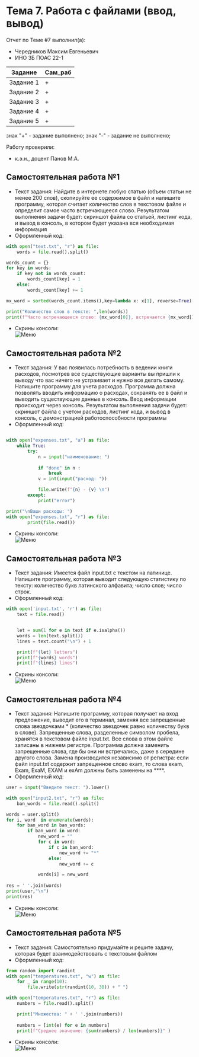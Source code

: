 # Тема 7. Работа с файлами (ввод, вывод)
Отчет по Теме #7 выполнил(а):
- Чередников Максим Евгеньевич
- ИНО ЗБ ПОАС 22-1

| Задание | Сам_раб |
| ------ | ------ | 
| Задание 1 | + |
| Задание 2 | + |
| Задание 3 | + |
| Задание 4 | + |
| Задание 5 | + |


знак "+" - задание выполнено; знак "-" - задание не выполнено;

Работу проверили:
- к.э.н., доцент Панов М.А.

## Самостоятельная работа №1
- Текст задания: Найдите в интернете любую статью (объем статьи не менее 200 слов), скопируйте ее содержимое в файл и напишите программу, которая считает количество слов в текстовом файле и определит самое часто встречающееся слово. Результатом выполнения задачи будет: скриншот файла со статьей, листинг кода, и вывод в консоль, в котором будет указана вся необходимая информация
- Оформленный код: 
```python
with open("text.txt", "r") as file:
    words = file.read().split()

words_count = {}
for key in words:
    if key not in words_count:
        words_count[key] = 1
    else:
        words_count[key] += 1

mx_word = sorted(words_count.items(),key=lambda x: x[1], reverse=True)[0]

print("Количество слов в тексте: ",len(words))
print(f"Часто встречающееся слово: {mx_word[0]}, встречается {mx_word[1]} раз")
```
- Скрины консоли:<br> ![Меню](https://github.com/koiiok97/pi2024/blob/Tema_7/t6/1.png)


## Самостоятельная работа №2
- Текст задания: У вас появилась потребность в ведении книги расходов, посмотрев все существующие варианты вы пришли к выводу что вас ничего не устраивает и нужно все делать самому. Напишите программу для учета расходов. Программа должна позволять вводить информацию о расходах, сохранять ее в файл и выводить существующие данные в консоль. Ввод информации происходит через консоль. Результатом выполнения задачи будет: скриншот файла с учетом расходов, листинг кода, и вывод в консоль, с демонстрацией работоспособности программы
- Оформленный код: 
```python

with open("expenses.txt", "a") as file:
    while True:
        try:
            n = input("наименование: ")
            
            if "done" in n :
                break
            v = int(input("расход: "))

            file.write(f"{n} - {v} \n")
        except:
            print("error")

print("\nВаши расходы: ")
with open("expenses.txt", "r") as file:
        print(file.read())
```
- Скрины консоли:<br> ![Меню](https://github.com/koiiok97/pi2024/blob/Tema_7/t6/2.png)

  
## Самостоятельная работа №3
- Текст задания: Имеется файл input.txt с текстом на латинице. Напишите программу, которая выводит следующую статистику по тексту: количество букв латинского алфавита; число слов; число строк. 
- Оформленный код: 
```python
with open('input.txt', 'r') as file:
    text = file.read()


    let = sum(1 for e in text if e.isalpha())
    words = len(text.split())
    lines = text.count("\n") + 1

    print(f"{let} letters")
    print(f"{words} words")
    print(f"{lines} lines")

```
- Скрины консоли:<br> ![Меню](https://github.com/koiiok97/pi2024/blob/Tema_7/t6/3.png)


## Самостоятельная работа №4
- Текст задания: Напишите программу, которая получает на вход предложение, выводит его в терминал, заменяя все запрещенные слова звездочками * (количество звездочек равно количеству букв в слове). Запрещенные слова, разделенные символом пробела, хранятся в текстовом файле input.txt. Все слова в этом файле записаны в нижнем регистре. Программа должна заменить запрещенные слова, где бы они ни встречались, даже в середине другого слова. Замена производится независимо от регистра: если файл input.txt содержит запрещенное слово exam, то слова exam, Exam, ExaM, EXAM и exAm должны быть заменены на ****. 
- Оформленный код: 
```python
user = input("Введите текст: ").lower()

with open("input2.txt", "r") as file: 
    ban_words = file.read().split()

words = user.split()
for i, word  in enumerate(words):
    for ban_word in ban_words:
        if ban_word in word:
            new_word = ""
            for c in word:
                if c in ban_word:
                    new_word += "*"
                else:
                    new_word += c

            words[i] = new_word
            
res = ' '.join(words)
print(user,"\n")
print(res)
```
- Скрины консоли:<br> ![Меню](https://github.com/koiiok97/pi2024/blob/Tema_7/t6/4.png) 


## Самостоятельная работа №5
- Текст задания: Самостоятельно придумайте и решите задачу, которая будет взаимодействовать с текстовым файлом
- Оформленный код: 
```python
from random import randint
with open("temperatures.txt", "w") as file:
    for _ in range(10):
        file.write(str(randint(10, 30)) + " ")

with open("temperatures.txt", "r") as file:
    numbers = file.read().split()

    print("Множества: " + ' '.join(numbers))
    
    numbers = [int(e) for e in numbers]
    print(f"Среднее значение: {sum(numbers) / len(numbers)}" )

```

- Скрины консоли:<br> ![Меню](https://github.com/koiiok97/pi2024/blob/Tema_7/t6/5.png)


